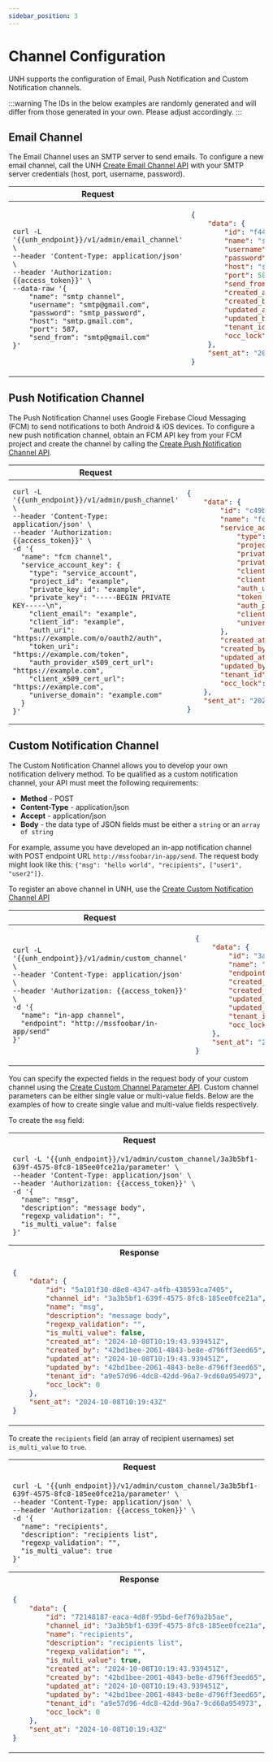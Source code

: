 ```yaml
---
sidebar_position: 3
---
```


# Channel Configuration

UNH supports the configuration of Email, Push Notification and Custom Notification channels.

:::warning
The IDs in the below examples are randomly generated and will differ from those generated in your own. Please adjust 
accordingly.
:::

## Email Channel

The Email Channel uses an SMTP server to send emails. To configure a new email channel, call the UNH 
[Create Email Channel API](../UNH%20API/9-create-email-channel.api.mdx) with your SMTP server credentials (host, port, 
username, password).

<table>
<thead><tr><th>Request</th><th>Response</th></tr></thead>
<tbody>
<tr><td>

```
curl -L '{{unh_endpoint}}/v1/admin/email_channel' \
--header 'Content-Type: application/json' \
--header 'Authorization: {{access_token}}' \
--data-raw '{
    "name": "smtp channel",
    "username": "smtp@gmail.com",
    "password": "smtp_password",
    "host": "smtp.gmail.com",
    "port": 587,
    "send_from": "smtp@gmail.com"
}'
```

</td><td>

```json
{
    "data": {
        "id": "f446054c-98a5-4df9-aeea-f687e66951e0",
        "name": "smtp channel",
        "username": "smtp@gmail.com",
        "password": "smtp_password",
        "host": "smtp.gmail.com",
        "port": 587,
        "send_from": "smtp@gmail.com",
        "created_at": "2024-10-08T06:41:21.906919Z",
        "created_by": "d6f80e07-3b30-4968-8550-d3a441966e95",
        "updated_at": "2024-10-08T06:41:21.906919Z",
        "updated_by": "d6f80e07-3b30-4968-8550-d3a441966e95",
        "tenant_id": "3ca9a629-6a64-4d40-9a93-cc8da0595754",
        "occ_lock": 0
    },
    "sent_at": "2024-10-08T06:41:21Z"
}
```

</td></tr>
</tbody></table>

## Push Notification Channel

The Push Notification Channel uses Google Firebase Cloud Messaging (FCM) to send notifications to both Android & iOS 
devices. To configure a new push notification channel, obtain an FCM API key from your FCM project and create the 
channel by calling the [Create Push Notification Channel API](../UNH%20API/14-create-push-notification-channel.api.mdx).

<table>
<thead><tr><th>Request</th><th>Response</th></tr></thead>
<tbody>
<tr><td>

```
curl -L '{{unh_endpoint}}/v1/admin/push_channel' \
--header 'Content-Type: application/json' \
--header 'Authorization: {{access_token}}' \
-d '{
  "name": "fcm channel",
  "service_account_key": {
    "type": "service_account",
    "project_id": "example",
    "private_key_id": "example",
    "private_key": "-----BEGIN PRIVATE KEY-----\n",
    "client_email": "example",
    "client_id": "example",
    "auth_uri": "https://example.com/o/oauth2/auth",
    "token_uri": "https://example.com/token",
    "auth_provider_x509_cert_url": "https://example.com",
    "client_x509_cert_url": "https://example.com",
    "universe_domain": "example.com"
  }
}'
```

</td><td>

```json
{
    "data": {
        "id": "c49b14dd-dad9-4e93-bd15-752763d1b684",
        "name": "fcm channel",
        "service_account_key": {
            "type": "service_account",
            "project_id": "example",
            "private_key_id": "example",
            "private_key": "-----BEGIN PRIVATE KEY-----\n",
            "client_email": "example",
            "client_id": "example",
            "auth_uri": "https://example.com/o/oauth2/auth",
            "token_uri": "https://example.com/token",
            "auth_provider_x509_cert_url": "https://example.com",
            "client_x509_cert_url": "https://example.com",
            "universe_domain": "example.com"
        },
        "created_at": "2024-10-09T04:08:30.702451Z",
        "created_by": "42bd1bee-2061-4843-be8e-d796ff3eed65",
        "updated_at": "2024-10-09T04:08:30.702451Z",
        "updated_by": "42bd1bee-2061-4843-be8e-d796ff3eed65",
        "tenant_id": "a9e57d96-4dc8-42dd-96a7-9cd60a954973",
        "occ_lock": 0
    },
    "sent_at": "2024-10-08T06:41:21Z"
}
```

</td></tr>
</tbody></table>

## Custom Notification Channel

The Custom Notification Channel allows you to develop your own notification delivery method. To be qualified as a 
custom notification channel, your API must meet the following requirements:
- **Method** - POST 
- **Content-Type** - application/json
- **Accept** - application/json
- **Body** - the data type of JSON fields must be either a `string` or an `array of string`

For example, assume you have developed an in-app notification channel with POST endpoint URL 
`http://mssfoobar/in-app/send`. The request body might look like this: `{"msg": "hello world", "recipients", ["user1", 
"user2"]}`.

To register an above channel in UNH, use the 
[Create Custom Notification Channel API](../UNH%20API/19-create-custom-channel.api.mdx)

<table>
<thead><tr><th>Request</th><th>Response</th></tr></thead>
<tbody>
<tr><td>

```
curl -L '{{unh_endpoint}}/v1/admin/custom_channel' \
--header 'Content-Type: application/json' \
--header 'Authorization: {{access_token}}' \
-d '{
  "name": "in-app channel",
  "endpoint": "http://mssfoobar/in-app/send"
}'
```

</td><td>

```json
{
    "data": {
        "id": "3a3b5bf1-639f-4575-8fc8-185ee0fce21a",
        "name": "in-app channel",
        "endpoint": "http://mssfoobar/in-app/send",
        "created_at": "2024-09-03T03:00:15.571118Z",
        "created_by": "00f92e3f-7f5c-4c9d-96b8-7f9121c3e013",
        "updated_at": "2024-09-03T03:00:15.571118Z",
        "updated_by": "00f92e3f-7f5c-4c9d-96b8-7f9121c3e013",
        "tenant_id": "b8766c9d-d71e-46a2-968b-552dea1a7cd2",
        "occ_lock": 0
    },
    "sent_at": "2024-09-03T03:00:15Z"
}
```

</td></tr>
</tbody></table>

You can specify the expected fields in the request body of your custom channel using the [Create Custom Channel 
Parameter API](../UNH%20API/24-create-custom-channel-parameter.api.mdx). Custom channel parameters can be either single 
value or multi-value fields. Below are the examples of how to create single value and multi-value fields respectively.

To create the `msg` field:

<table>
<tr><th>Request</th></tr>
<tr><td>

```
curl -L '{{unh_endpoint}}/v1/admin/custom_channel/3a3b5bf1-639f-4575-8fc8-185ee0fce21a/parameter' \
--header 'Content-Type: application/json' \
--header 'Authorization: {{access_token}}' \
-d '{
  "name": "msg",
  "description": "message body",
  "regexp_validation": "",
  "is_multi_value": false
}'
```

</td></tr>
<tr><th>Response</th></tr>
<tr><td>

```json
{
    "data": {
        "id": "5a101f30-d8e8-4347-a4fb-438593ca7405",
        "channel_id": "3a3b5bf1-639f-4575-8fc8-185ee0fce21a",
        "name": "msg",
        "description": "message body",
        "regexp_validation": "",
        "is_multi_value": false,
        "created_at": "2024-10-08T10:19:43.939451Z",
        "created_by": "42bd1bee-2061-4843-be8e-d796ff3eed65",
        "updated_at": "2024-10-08T10:19:43.939451Z",
        "updated_by": "42bd1bee-2061-4843-be8e-d796ff3eed65",
        "tenant_id": "a9e57d96-4dc8-42dd-96a7-9cd60a954973",
        "occ_lock": 0
    },
    "sent_at": "2024-10-08T10:19:43Z"
}
```

</td></tr>
</table>

To create the `recipients` field (an array of recipient usernames) set `is_multi_value` to `true`.

<table>
<tr><th>Request</th></tr>
<tr><td>

```
curl -L '{{unh_endpoint}}/v1/admin/custom_channel/3a3b5bf1-639f-4575-8fc8-185ee0fce21a/parameter' \
--header 'Content-Type: application/json' \
--header 'Authorization: {{access_token}}' \
-d '{
  "name": "recipients",
  "description": "recipients list",
  "regexp_validation": "",
  "is_multi_value": true
}'
```

</td></tr>
<tr><th>Response</th></tr>
<tr><td>

```json
{
    "data": {
        "id": "72148187-eaca-4d8f-95bd-6ef769a2b5ae",
        "channel_id": "3a3b5bf1-639f-4575-8fc8-185ee0fce21a",
        "name": "recipients",
        "description": "recipients list",
        "regexp_validation": "",
        "is_multi_value": true,
        "created_at": "2024-10-08T10:19:43.939451Z",
        "created_by": "42bd1bee-2061-4843-be8e-d796ff3eed65",
        "updated_at": "2024-10-08T10:19:43.939451Z",
        "updated_by": "42bd1bee-2061-4843-be8e-d796ff3eed65",
        "tenant_id": "a9e57d96-4dc8-42dd-96a7-9cd60a954973",
        "occ_lock": 0
    },
    "sent_at": "2024-10-08T10:19:43Z"
}
```

</td></tr>
</table>